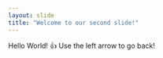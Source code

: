 ```yaml
---
layout: slide
title: "Welcome to our second slide!"
---
```

Hello World! :+1:
Use the left arrow to go back!
